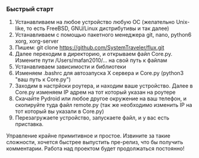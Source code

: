 ### Быстрый старт
1. Устанавливаем на любое устройство любую ОС (желательно Unix-like, то есть FreeBSD, GNU/Linux дистрибутивы и так далее)
2. Устанавливаем с помощью пакетного менеджера git, nano, python6 xorg, xorg-server
3. Пишем: git clone https://github.com/SystemTraveler/flux.git
4. Далее переходим в директорию, и открываем файл Core.py. Измените пути /Users/mafan2010/... на свой путь к файлам
5. Устанавливаем зависимости и библиотеки
6. Изменяем .bashrc для автозапуска X сервера и Core.py (python3 "ваш путь к Core.py")
7. Заходим в настрйоки роутера, и находим ваше устройство. Далее в Core.py изменяем IP адрем на тот который указан на роутере
8. Скачайте Pydroid или любое другое окружение на ваш телефон, и скопируйте туда файл remote.py (так же необходимо изменить IP на тот который вы указали в Core.py)
9. Перезагружаете устройство, запускаете файл, и у вас есть приставка.

Управление крайне примитивное и простое. Извините за такие сложности, хочется быстрее выпустить пре-релиз, что бы получить комментарии.
Работа над проектом будет продолжаться постоянно!
